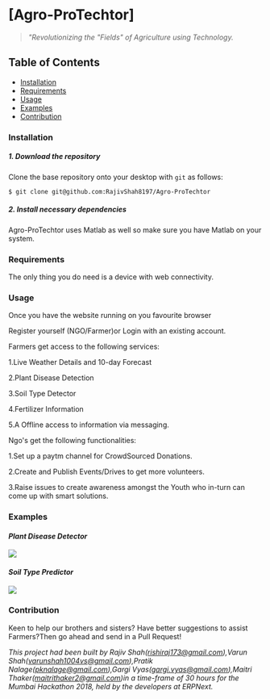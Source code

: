 # [Agro-ProTechtor]
> *"Revolutionizing the "Fields" of Agriculture using Technology.*



## Table of Contents
* [Installation](#installation)
* [Requirements](#Requirements)
* [Usage](#usage)
* [Examples](#examples)
* [Contribution](#contribution)

### Installation
##### 1. Download the repository

Clone the base repository onto your desktop with `git` as follows:
```console
$ git clone git@github.com:RajivShah8197/Agro-ProTechtor
```

##### 2. Install necessary dependencies
Agro-ProTechtor uses Matlab as well so make sure you have Matlab on your system.



### Requirements
The only thing you do need is a device with web connectivity.

### Usage
Once you have the website running on you favourite browser 

Register yourself (NGO/Farmer)or Login with an existing account.

Farmers get access to the following services:

1.Live Weather Details and 10-day Forecast

2.Plant Disease Detection

3.Soil Type Detector

4.Fertilizer Information

5.A Offline access to information via messaging.

Ngo's get the following functionalities:

1.Set up a paytm channel for CrowdSourced Donations.

2.Create and Publish Events/Drives to get more volunteers.

3.Raise issues to create awareness amongst the Youth who in-turn can come up with smart solutions. 

### Examples
#### *Plant Disease Detector*
![](.github/Agro-ProTechtor-Plant.png)

#### *Soil Type Predictor*
![](.github/Agro-ProTechtor-Soil.png)

### Contribution
Keen to help our brothers and sisters? Have better suggestions to assist Farmers?Then go ahead and send in a Pull Request!



*This project had been built by Rajiv Shah(rishiraj173@gmail.com),Varun Shah(varunshah1004vs@gmail.com),Pratik Nalage(pknalage@gmail.com),Gargi Vyas(gargi.vyas@gmail.com),Maitri Thaker(maitrithaker2@gmail.com)in a time-frame of 30 hours for the Mumbai Hackathon 2018, held by the developers at ERPNext.*

